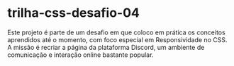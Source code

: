 # trilha-css-desafio-04
Este projeto é parte de um desafio em que coloco em prática os conceitos aprendidos até o momento, com foco especial em Responsividade no CSS. A missão é recriar a página da plataforma Discord, um ambiente de comunicação e interação online bastante popular.

